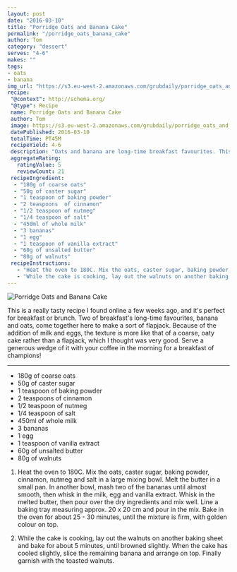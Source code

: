 ```yaml
---
layout: post
date: "2016-03-10"
title: "Porridge Oats and Banana Cake"
permalink: "/porridge_oats_banana_cake"
author: Tom
category: "dessert"
serves: "4-6"
makes: ""
tags:
- oats
- banana
img_url: "https://s3.eu-west-2.amazonaws.com/grubdaily/porridge_oats_and_banana_cake.jpg"
recipe:
 "@context": http://schema.org/
 "@type": Recipe
 name: Porridge Oats and Banana Cake
 author: Tom
 image: https://s3.eu-west-2.amazonaws.com/grubdaily/porridge_oats_and_banana_cake.jpg
 datePublished: 2016-03-10
 totalTime: PT45M
 recipeYield: 4-6
 description: "Oats and banana are long-time breakfast favourites. This recipe brings them together in an inventive way."
 aggregateRating:
   ratingValue: 5
   reviewCount: 21
 recipeIngredient:
  - "180g of coarse oats"
  - "50g of caster sugar"
  - "1 teaspoon of baking powder"
  - "2 teaspoons  of cinnamon"
  - "1/2 teaspoon of nutmeg"
  - "1/4 teaspoon of salt"
  - "450ml of whole milk"
  - "3 bananas"
  - "1 egg"
  - "1 teaspoon of vanilla extract"
  - "60g of unsalted butter"
  - "80g of walnuts"
 recipeInstructions:
   - "Heat the oven to 180C. Mix the oats, caster sugar, baking powder, cinnamon, nutmeg and salt in a large mixing bowl. Melt the butter in a small pan. In another bowl, mash two of the bananas until almost smooth, then whisk in the milk, egg and vanilla extract. Whisk in the melted butter, then pour over the dry ingredients and mix well. Line a baking tray measuring approx. 20 x 20 cm and pour in the mix. Bake in the oven for about 25 - 30 minutes, until the mixture is firm, with golden colour on top."
   - "While the cake is cooking, lay out the walnuts on another baking sheet and bake for about 5 minutes, until browned slightly. When the cake has cooled slightly, slice the remaining banana and arrange on top. Finally garnish with the toasted walnuts."
---
```

<img src="https://s3.eu-west-2.amazonaws.com/grubdaily/porridge_oats_and_banana_cake.jpg" alt="Porridge Oats and Banana Cake" />

This is a really tasty recipe I found online a few weeks ago, and it's perfect for breakfast or brunch. Two of breakfast's long-time favourites, banana and oats, come together here to make a sort of flapjack. Because of the addition of milk and eggs, the texture is more like that of a coarse, oaty cake rather than a flapjack, which I thought was very good. Serve a generous wedge of it with your coffee in the morning for a breakfast of champions!

---
* 180g of coarse oats
* 50g of caster sugar
* 1 teaspoon of baking powder
* 2 teaspoons  of cinnamon
* 1/2 teaspoon of nutmeg
* 1/4 teaspoon of salt
* 450ml of whole milk
* 3 bananas
* 1 egg
* 1 teaspoon of vanilla extract
* 60g of unsalted butter
* 80g of walnuts

1. Heat the oven to 180C. Mix the oats, caster sugar, baking powder, cinnamon, nutmeg and salt in a large mixing bowl. Melt the butter in a small pan. In another bowl, mash two of the bananas until almost smooth, then whisk in the milk, egg and vanilla extract. Whisk in the melted butter, then pour over the dry ingredients and mix well. Line a baking tray measuring approx. 20 x 20 cm and pour in the mix. Bake in the oven for about 25 - 30 minutes, until the mixture is firm, with golden colour on top.

2. While the cake is cooking, lay out the walnuts on another baking sheet and bake for about 5 minutes, until browned slightly. When the cake has cooled slightly, slice the remaining banana and arrange on top. Finally garnish with the toasted walnuts.
